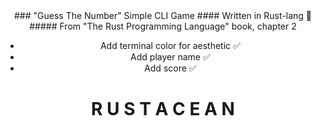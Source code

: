 <center>### "Guess The Number" Simple CLI Game
#### Written in Rust-lang 🦀
##### From "The Rust Programming Language" book, chapter 2

- Add terminal color for aesthetic ✅
- Add player name ✅
- Add score ✅

# R U S T A C E A N</center>

